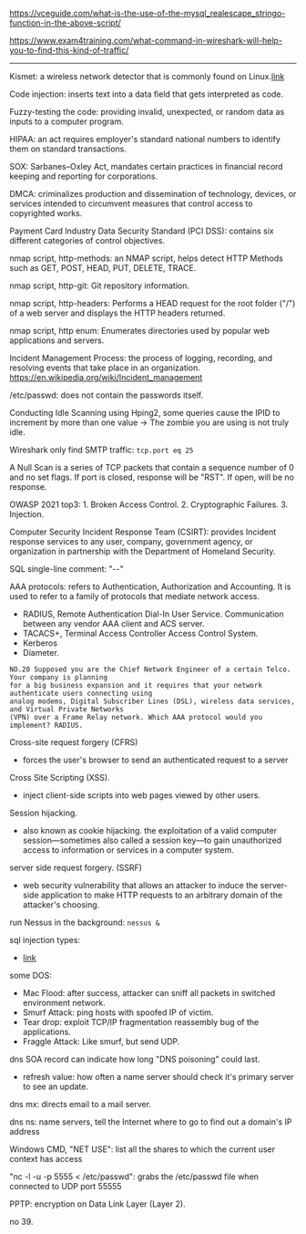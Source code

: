 https://vceguide.com/what-is-the-use-of-the-mysql_realescape_stringo-function-in-the-above-script/

https://www.exam4training.com/what-command-in-wireshark-will-help-you-to-find-this-kind-of-traffic/

---

Kismet: a wireless network detector that is commonly found on Linux.[link](https://www.kismetwireless.net/)

Code injection: inserts text into a data field that gets interpreted as code.

Fuzzy-testing the code: providing invalid, unexpected, or random data as inputs to a computer program.

HIPAA: an act  requires employer's standard national numbers to identify them on standard transactions.

SOX: Sarbanes–Oxley Act, mandates certain practices in financial record keeping and reporting for corporations.

DMCA: criminalizes production and dissemination of technology, devices, or services intended to circumvent measures that control access to copyrighted works.

Payment Card Industry Data Security Standard (PCI DSS): contains six different categories of control objectives.

nmap script, http-methods: an NMAP script, helps detect HTTP Methods such as GET, POST, HEAD, PUT, DELETE, TRACE.

nmap script, http-git: Git repository information.

nmap script, http-headers: Performs a HEAD request for the root folder ("/") of a web server and displays the HTTP headers returned.

nmap script, http enum: Enumerates directories used by popular web applications and servers.

Incident Management Process: the process of logging, recording, and resolving events that take place in an organization. https://en.wikipedia.org/wiki/Incident_management

/etc/passwd: does not contain the passwords itself.

Conducting Idle Scanning using Hping2, some queries cause the IPID to increment by more than one value -> The zombie you are using is not truly idle.

Wireshark only find SMTP traffic: ``` tcp.port eq 25 ```

A Null Scan is a series of TCP packets that contain a sequence number of 0 and no set flags. If port is closed, response will be "RST". If open, will be no response.

OWASP 2021 top3: 1. Broken Access Control. 2. Cryptographic Failures. 3. Injection.

Computer Security Incident Response Team (CSIRT): provides Incident response services to any user, company, government agency, or organization in partnership with the Department of Homeland Security.

SQL single-line comment: "--"

AAA protocols: refers to Authentication, Authorization and Accounting. It is used to refer to a family of protocols that mediate network access.
- RADIUS, Remote Authentication Dial-In User Service. Communication between any vendor AAA client and ACS server.
- TACACS+, Terminal Access Controller Access Control System. 
- Kerberos
- Diameter.

``` 
NO.20 Supposed you are the Chief Network Engineer of a certain Telco. Your company is planning
for a big business expansion and it requires that your network authenticate users connecting using
analog modems, Digital Subscriber Lines (DSL), wireless data services, and Virtual Private Networks
(VPN) over a Frame Relay network. Which AAA protocol would you implement? RADIUS. 
```

Cross-site request forgery (CFRS)
- forces the user's browser to send an authenticated request to a server

Cross Site Scripting (XSS).
- inject client-side scripts into web pages viewed by other users.

Session hijacking.
- also known as cookie hijacking. the exploitation of a valid computer session—sometimes also called a session key—to gain unauthorized access to information or services in a computer system.

server side request forgery. (SSRF)
- web security vulnerability that allows an attacker to induce the server-side application to make HTTP requests to an arbitrary domain of the attacker's choosing.

run Nessus in the background: ``` nessus & ```

sql injection types:
- [link](https://www.greycampus.com/opencampus/ethical-hacking/types-of-sql-injection)

some DOS:
- Mac Flood: after success, attacker can sniff all packets in switched environment network.
- Smurf Attack: ping hosts with spoofed IP of victim.
- Tear drop: exploit TCP/IP fragmentation reassembly bug of the applications.
- Fraggle Attack: Like smurf, but send UDP.

dns SOA record can indicate how long "DNS poisoning" could last. 
- refresh value: how often a name server should check it's primary server to see an update.

dns mx: directs email to a mail server.

dns ns: name servers, tell the Internet where to go to find out a domain's IP address

Windows CMD, "NET USE": list all the shares to which the current user context has access

"nc -l -u -p 5555 < /etc/passwd": grabs the /etc/passwd file when connected to UDP port 55555

PPTP: encryption on Data Link Layer (Layer 2).

no 39.
